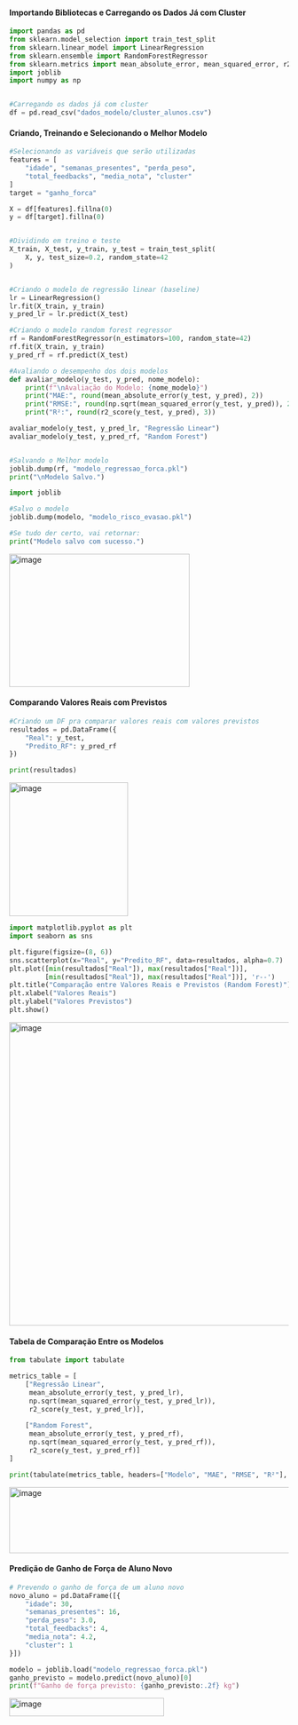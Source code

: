 #### Importando Bibliotecas e Carregando os Dados Já com Cluster

```python
import pandas as pd
from sklearn.model_selection import train_test_split
from sklearn.linear_model import LinearRegression
from sklearn.ensemble import RandomForestRegressor
from sklearn.metrics import mean_absolute_error, mean_squared_error, r2_score
import joblib
import numpy as np


#Carregando os dados já com cluster
df = pd.read_csv("dados_modelo/cluster_alunos.csv")
```

#### Criando, Treinando e Selecionando o Melhor Modelo

```python
#Selecionando as variáveis que serão utilizadas
features = [
    "idade", "semanas_presentes", "perda_peso",
    "total_feedbacks", "media_nota", "cluster"
]
target = "ganho_forca"

X = df[features].fillna(0)
y = df[target].fillna(0)


#Dividindo em treino e teste
X_train, X_test, y_train, y_test = train_test_split(
    X, y, test_size=0.2, random_state=42
)


#Criando o modelo de regressão linear (baseline)
lr = LinearRegression()
lr.fit(X_train, y_train)
y_pred_lr = lr.predict(X_test)

#Criando o modelo random forest regressor
rf = RandomForestRegressor(n_estimators=100, random_state=42)
rf.fit(X_train, y_train)
y_pred_rf = rf.predict(X_test)

#Avaliando o desempenho dos dois modelos
def avaliar_modelo(y_test, y_pred, nome_modelo):
    print(f"\nAvaliação do Modelo: {nome_modelo}")
    print("MAE:", round(mean_absolute_error(y_test, y_pred), 2))
    print("RMSE:", round(np.sqrt(mean_squared_error(y_test, y_pred)), 2))
    print("R²:", round(r2_score(y_test, y_pred), 3))

avaliar_modelo(y_test, y_pred_lr, "Regressão Linear")
avaliar_modelo(y_test, y_pred_rf, "Random Forest")


#Salvando o Melhor modelo
joblib.dump(rf, "modelo_regressao_forca.pkl")
print("\nModelo Salvo.")

import joblib

#Salvo o modelo
joblib.dump(modelo, "modelo_risco_evasao.pkl")

#Se tudo der certo, vai retornar:
print("Modelo salvo com sucesso.")
```

<img width="325" height="240" alt="image" src="https://github.com/user-attachments/assets/fd56ff74-a384-49ca-b1a8-691047a6092c" />

#### Comparando Valores Reais com Previstos

```python
#Criando um DF pra comparar valores reais com valores previstos
resultados = pd.DataFrame({
    "Real": y_test,
    "Predito_RF": y_pred_rf
})

print(resultados)
```

<img width="214" height="241" alt="image" src="https://github.com/user-attachments/assets/d82f6b01-b827-46f8-8002-cc64672209c2" />

```python
import matplotlib.pyplot as plt
import seaborn as sns

plt.figure(figsize=(8, 6))
sns.scatterplot(x="Real", y="Predito_RF", data=resultados, alpha=0.7)
plt.plot([min(resultados["Real"]), max(resultados["Real"])],
         [min(resultados["Real"]), max(resultados["Real"])], 'r--')
plt.title("Comparação entre Valores Reais e Previstos (Random Forest)")
plt.xlabel("Valores Reais")
plt.ylabel("Valores Previstos")
plt.show()
```

<img width="707" height="547" alt="image" src="https://github.com/user-attachments/assets/ce83800f-1970-4f5b-82cf-5aef35646497" />

#### Tabela de Comparação Entre os Modelos

```python
from tabulate import tabulate

metrics_table = [
    ["Regressão Linear",
     mean_absolute_error(y_test, y_pred_lr),
     np.sqrt(mean_squared_error(y_test, y_pred_lr)),
     r2_score(y_test, y_pred_lr)],
    
    ["Random Forest",
     mean_absolute_error(y_test, y_pred_rf),
     np.sqrt(mean_squared_error(y_test, y_pred_rf)),
     r2_score(y_test, y_pred_rf)]
]

print(tabulate(metrics_table, headers=["Modelo", "MAE", "RMSE", "R²"], tablefmt="pretty"))
```

<img width="656" height="119" alt="image" src="https://github.com/user-attachments/assets/2b4de7ee-c39c-409b-846d-1e4a5a33ff6c" />

#### Predição de Ganho de Força de Aluno Novo

```python
# Prevendo o ganho de força de um aluno novo
novo_aluno = pd.DataFrame([{
    "idade": 30,
    "semanas_presentes": 16,
    "perda_peso": 3.0,
    "total_feedbacks": 4,
    "media_nota": 4.2,
    "cluster": 1
}])

modelo = joblib.load("modelo_regressao_forca.pkl")
ganho_previsto = modelo.predict(novo_aluno)[0]
print(f"Ganho de força previsto: {ganho_previsto:.2f} kg")
```

<img width="279" height="33" alt="image" src="https://github.com/user-attachments/assets/b3c263ea-be2c-4771-976e-b0a6c82f8eee" />
